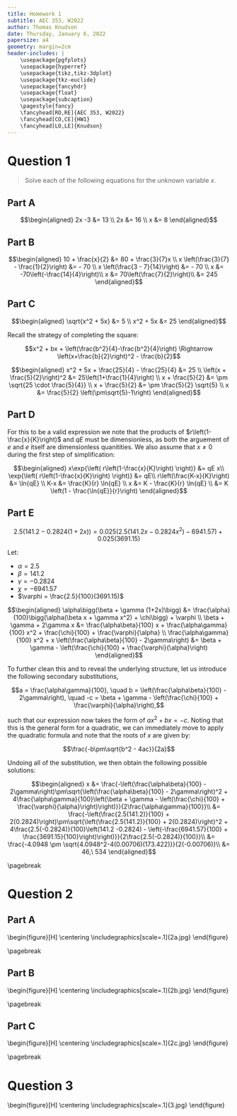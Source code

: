 ```yaml
---
title: Homework 1
subtitle: AEC 353, W2022
author: Thomas Knudson
date: Thursday, January 6, 2022
papersize: a4
geometry: margin=2cm
header-includes: |
    \usepackage{pgfplots}
    \usepackage{hyperref}
    \usepackage{tikz,tikz-3dplot} 
    \usepackage{tkz-euclide}
    \usepackage{fancyhdr}
    \usepackage{float}
    \usepackage{subcaption}
    \pagestyle{fancy}
    \fancyhead[RO,RE]{AEC 353, W2022}
    \fancyhead[CO,CE]{HW1}
    \fancyhead[LO,LE]{Knudson}
---
```


# Question 1

> Solve each of the following equations for the unknown variable $x$.

## Part A

$$\begin{aligned}
2x -3 &= 13 \\
2x &= 16 \\
x &= 8
\end{aligned}$$

## Part B

$$\begin{aligned}
10 + \frac{x}{2} &= 80 + \frac{3}{7}x \\
x \left(\frac{3}{7} - \frac{1}{2}\right) &= - 70 \\
x \left(\frac{3 - 7}{14}\right) &= - 70 \\
x &= -70\left(-\frac{14}{4}\right)\\
x &= 70\left(\frac{7}{2}\right)\\
&= 245
\end{aligned}$$

## Part C

$$\begin{aligned}
\sqrt{x^2 + 5x} &= 5 \\
x^2 + 5x &= 25
\end{aligned}$$

Recall the strategy of completing the square:

$$x^2 + bx + \left(\frac{b^2}{4}-\frac{b^2}{4}\right) \Rightarrow \left(x+\frac{b}{2}\right)^2 - \frac{b}{2}$$

$$\begin{aligned}
x^2 + 5x + \frac{25}{4} - \frac{25}{4} &= 25 \\
\left(x + \frac{5}{2}\right)^2 &= 25\left(1+\frac{1}{4}\right) \\
x + \frac{5}{2} &= \pm \sqrt{25 \cdot \frac{5}{4}} \\
x + \frac{5}{2} &= \pm \frac{5}{2} \sqrt{5} \\
x &= \frac{5}{2} \left(\pm\sqrt{5}-1\right)
\end{aligned}$$

## Part D

For this to be a valid expression we note that the products of $r\left(1-\frac{x}{K}\right)$ and $qE$ must be dimensionless, as both the arguement of $e$ and $e$ itself are dimensionless quanitities. We also assume that $x\neq 0$ during the first step of simplification:

$$\begin{aligned}
x\exp{\left( r\left(1-\frac{x}{K}\right) \right)} &= qE x\\
\exp{\left( r\left(1-\frac{x}{K}\right) \right)} &= qE\\
r\left(\frac{K-x}{K}\right) &= \ln{qE} \\
K-x &= \frac{K}{r} \ln{qE} \\
x &= K - \frac{K}{r} \ln{qE} \\
 &= K \left(1 - \frac{\ln{qE}}{r}\right)
\end{aligned}$$

## Part E

$$2.5\bigg(141.2 - 0.2824 (1+2x)\bigg) = 0.025\bigg(2.5(141.2x-0.2824x^2)-6941.57\bigg) + 0.025(3691.15)$$

Let:
 - $\alpha = 2.5$
 - $\beta = 141.2$
 - $\gamma = -0.2824$
 - $\chi = -6941.57$
 - $\varphi = \frac{2.5}{100}(3691.15)$

$$\begin{aligned}
\alpha\bigg(\beta + \gamma (1+2x)\bigg) &= \frac{\alpha}{100}\bigg(\alpha(\beta x + \gamma x^2) + \chi\bigg) + \varphi \\
\beta + \gamma + 2\gamma x &= \frac{\alpha\beta}{100} x + \frac{\alpha\gamma}{100} x^2 + \frac{\chi}{100} + \frac{\varphi}{\alpha} \\
\frac{\alpha\gamma}{100} x^2 + x \left(\frac{\alpha\beta}{100} - 2\gamma\right) &= \beta + \gamma - \left(\frac{\chi}{100} + \frac{\varphi}{\alpha}\right)
\end{aligned}$$

To further clean this and to reveal the underlying structure, let us introduce the following secondary substitutions,

$$a = \frac{\alpha\gamma}{100}, \quad b = \left(\frac{\alpha\beta}{100} - 2\gamma\right), \quad -c = \beta + \gamma - \left(\frac{\chi}{100} + \frac{\varphi}{\alpha}\right),$$

such that our expression now takes the form of $a x^2 + bx = -c$. Noting that this is the general form for a quadratic, we can immediately move to apply the quadratic formula and note that the roots of $x$ are given by:

$$\frac{-b\pm\sqrt{b^2 - 4ac}}{2a}$$

Undoing all of the substitution, we then obtain the following possible solutions:

$$\begin{aligned}
x &= \frac{-\left(\frac{\alpha\beta}{100} - 2\gamma\right)\pm\sqrt{\left(\frac{\alpha\beta}{100} - 2\gamma\right)^2 + 4\frac{\alpha\gamma}{100}\left(\beta + \gamma - \left(\frac{\chi}{100} + \frac{\varphi}{\alpha}\right)\right)}}{2\frac{\alpha\gamma}{100}}\\
&= \frac{-\left(\frac{2.5(141.2)}{100} + 2(0.2824)\right)\pm\sqrt{\left(\frac{2.5(141.2)}{100} + 2(0.2824)\right)^2 + 4\frac{2.5(-0.2824)}{100}\left(141.2 -0.2824) - \left(-\frac{6941.57}{100} + \frac{3691.15}{100}\right)\right)}}{2\frac{2.5(-0.2824)}{100}}\\
&= \frac{-4.0948 \pm \sqrt{4.0948^2-4(0.00706)(173.422)}}{2(-0.00706)}\\
&= 46,\ 534
\end{aligned}$$

\pagebreak

# Question 2

## Part A

\begin{figure}[H]
      \centering
\includegraphics[scale=.1]{2a.jpg}
\end{figure}

\pagebreak

## Part B

\begin{figure}[H]
      \centering
\includegraphics[scale=.1]{2b.jpg}
\end{figure}

\pagebreak

## Part C

\begin{figure}[H]
      \centering
\includegraphics[scale=.1]{2c.jpg}
\end{figure}

\pagebreak

# Question 3

\begin{figure}[H]
      \centering
\includegraphics[scale=.1]{3.jpg}
\end{figure}
